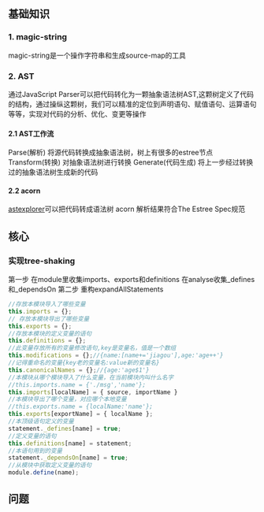 

## 基础知识
### 1. magic-string
magic-string是一个操作字符串和生成source-map的工具

### 2. AST
通过JavaScript Parser可以把代码转化为一颗抽象语法树AST,这颗树定义了代码的结构，通过操纵这颗树，我们可以精准的定位到声明语句、赋值语句、运算语句等等，实现对代码的分析、优化、变更等操作

#### 2.1 AST工作流
Parse(解析) 将源代码转换成抽象语法树，树上有很多的estree节点
Transform(转换) 对抽象语法树进行转换
Generate(代码生成) 将上一步经过转换过的抽象语法树生成新的代码


#### 2.2 acorn
[astexplorer](https://astexplorer.net/)可以把代码转成语法树
acorn 解析结果符合The Estree Spec规范



## 核心
###  实现tree-shaking

第一步
在module里收集imports、exports和definitions
在analyse收集_defines和_dependsOn
第二步
重构expandAllStatements

```js
//存放本模块导入了哪些变量
this.imports = {};
// 存放本模块导出了哪些变量
this.exports = {};
//存放本模块的定义变量的语句
this.definitions = {};
//此变量存放所有的变量修改语句,key是变量名，值是一个数组
this.modifications = {};//{name:[name+='jiagou'],age:'age++'}
//记得重命名的变量{key老的变量名:value新的变量名}
this.canonicalNames = {};//{age:'age$1'}
//本模块从哪个模块导入了什么变量，在当前模块内叫什么名字
//this.imports.name = {'./msg','name'};
this.imports[localName] = { source, importName }
//本模块导出了哪个变量，对应哪个本地变量
//this.exports.name = {localName:'name'};
this.exports[exportName] = { localName };
//本顶级语句定义的变量
statement._defines[name] = true;
//定义变量的语句
this.definitions[name] = statement;
//本语句用到的变量
statement._dependsOn[name] = true;
//从模块中获取定义变量的语句
module.define(name);

```

## 问题
